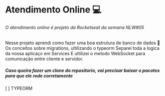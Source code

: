 # Atendimento Online :computer:

###### O atendimento online é projeto da Rocketseat da semana NLW#05

Nesse projeto aprendi como fazer uma boa estrutura de banco de dados 🏦
Os conceitos sobre migrations, ultilizando o typeorm
Separei toda a logica da nossa aplicaço em Services
E ultilizei o metodo WebSocket para comunicação entre cliente e servidor.


##### Caso queira fazer um clone do repositorio, vai precisar baixar o pacotes para que ele rode corretamente

[ ] TYPEORM
